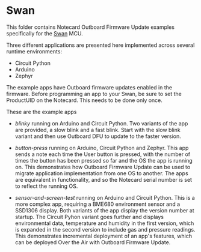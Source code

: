 # Swan

This folder contains  Notecard Outboard Firmware Update examples specifically for the [Swan](https://blues.io/products/swan/) MCU.

Three different applications are presented here implemented across several runtime environments:

* Circuit Python
* Arduino
* Zephyr

The example apps have Outboard firmware updates enabled in the firmware. Before programming an app to your Swan, be sure to set the ProductUID on the Notecard. This needs to be done only once.

These are the example apps

* *blinky* running on Arduino and Circuit Python. Two variants of the app are provided, a slow blink and a fast blink. Start with the slow blink variant and then use Outboard DFU to update to the faster version.

* *button-press* running on Arduino, Circuit Python and Zephyr. This app sends a note each time the User button is pressed, with the number of times the button has been pressed so far and the OS the app is running on. This demonstrates how Outboard Firmware Update can be used to migrate application implementation from one OS to another. The apps are equivalent in functionality, and so the Notecard serial number is set to reflect the running OS.

* *sensor-and-screen-test* running on Arduino and Circuit Python. This is a more complex app, requiring a BME680 environment sensor and a SSD1306 display. Both variants of the app display the version number at startup. The Circuit Pyhon variant goes further and displays environmental data, temperature and humidity in the first version, which is expanded in the second version to include gas and pressure readings. This demonstrates incremental deployment of an app's features, which can be deployed Over the Air with Outboard Firmware Update.

